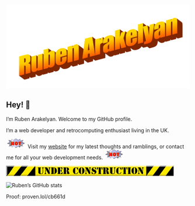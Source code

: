 ![](images/ruben.png)

## Hey! 👋

I’m Ruben Arakelyan. Welcome to my GitHub profile.

I’m a web developer and retrocomputing enthusiast living in the UK.

![](images/hot.gif) Visit my [website](https://www.wackomenace.co.uk/) for my latest thoughts and ramblings, or contact me for all your web development needs. ![](images/hot.gif)

![](images/underconstruction.gif)

![Ruben’s GitHub stats](https://github-readme-stats.vercel.app/api?username=rubenarakelyan&show_icons=true)

Proof: proven.lol/cb661d
